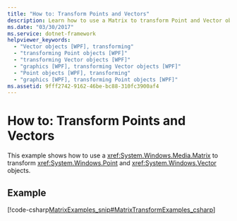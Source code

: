 ```yaml
---
title: "How to: Transform Points and Vectors"
description: Learn how to use a Matrix to transform Point and Vector objects.
ms.date: "03/30/2017"
ms.service: dotnet-framework
helpviewer_keywords:
  - "Vector objects [WPF], transforming"
  - "transforming Point objects [WPF]"
  - "transforming Vector objects [WPF]"
  - "graphics [WPF], transforming Vector objects [WPF]"
  - "Point objects [WPF], transforming"
  - "graphics [WPF], transforming Point objects [WPF]"
ms.assetid: 9fff2742-9162-46be-bc88-310fc3900af4
---
```

# How to: Transform Points and Vectors

This example shows how to use a <xref:System.Windows.Media.Matrix> to transform <xref:System.Windows.Point> and <xref:System.Windows.Vector> objects.

## Example

[!code-csharp[MatrixExamples_snip#MatrixTransformExamples_csharp](~/samples/snippets/csharp/VS_Snippets_Wpf/MatrixExamples_snip/CSharp/MatrixExample.cs#matrixtransformexamples_csharp)]
